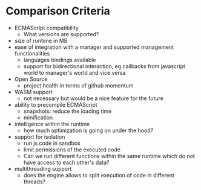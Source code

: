# Comparison Criteria

- ECMAScript compatibility
  - What versions are supported?
- size of runtime in MB
- ease of integration with a manager and supported management functionalities
  - languages bindings available
  - support for bidirectional interaction, eg callbacks from javascript world to manager's world and vice versa
- Open Source
  - project health in terms of github momentum
- WASM support
  - not necessary but would be a nice feature for the future
- ability to precompile ECMAScript
  - snapshots: reduce the loading time
  - minification
- intelligence within the runtime
  - how much optimization is going on under the hood?
- support for isolation
  - run js code in sandbox
  - limit permissions of the executed code
  - Can we run different functions within the same runtime which do not have access to each other's data?
- multithreading support
  - does the engine allows to split execution of code in different threads? 
